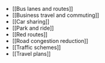 - [[Bus lanes and routes]]
- [[Business travel and commuting]]
- [[Car sharing]]
- [[Park and ride]]
- [[Red routes]]
- [[Road congestion reduction]]
- [[Traffic schemes]]
- [[Travel plans]]
